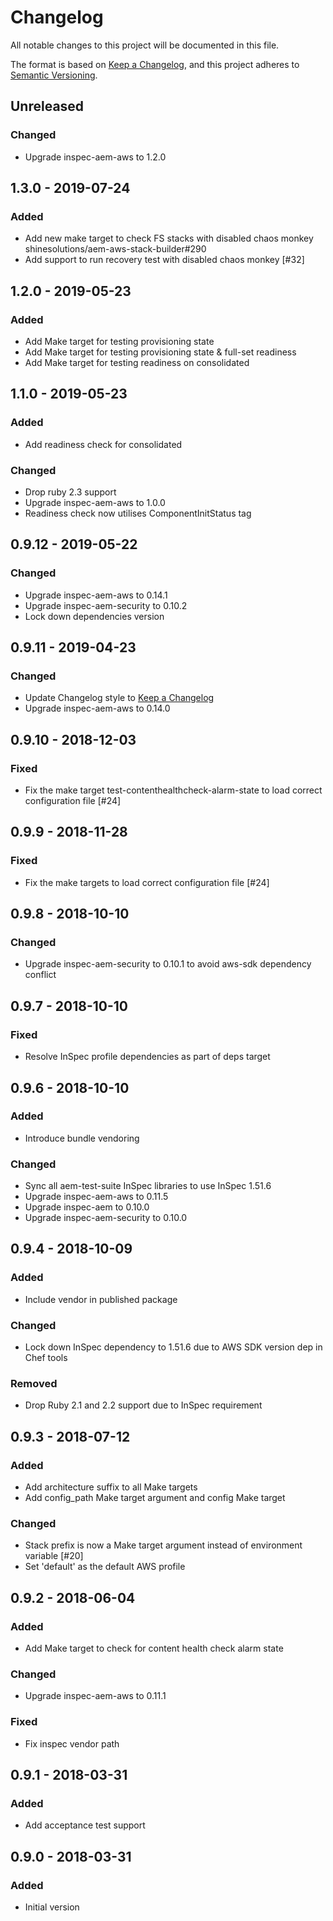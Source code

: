# Changelog

All notable changes to this project will be documented in this file.

The format is based on [Keep a Changelog](https://keepachangelog.com/en/1.0.0/),
and this project adheres to [Semantic Versioning](https://semver.org/spec/v2.0.0.html).

## Unreleased

### Changed
- Upgrade inspec-aem-aws to 1.2.0

## 1.3.0 - 2019-07-24
### Added
- Add new make target to check FS stacks with disabled chaos monkey shinesolutions/aem-aws-stack-builder#290
- Add support to run recovery test with disabled chaos monkey [#32]

## 1.2.0 - 2019-05-23
### Added
- Add Make target for testing provisioning state
- Add Make target for testing provisioning state & full-set readiness
- Add Make target for testing readiness on consolidated

## 1.1.0 - 2019-05-23
### Added
- Add readiness check for consolidated

### Changed
- Drop ruby 2.3 support
- Upgrade inspec-aem-aws to 1.0.0
- Readiness check now utilises ComponentInitStatus tag

## 0.9.12 - 2019-05-22
### Changed
- Upgrade inspec-aem-aws to 0.14.1
- Upgrade inspec-aem-security to 0.10.2
- Lock down dependencies version

## 0.9.11 - 2019-04-23
### Changed
- Update Changelog style to [Keep a Changelog](https://keepachangelog.com/en/1.0.0/)
- Upgrade inspec-aem-aws to 0.14.0

## 0.9.10 - 2018-12-03
### Fixed
- Fix the make target test-contenthealthcheck-alarm-state to load correct configuration file [#24]

## 0.9.9 - 2018-11-28
### Fixed
- Fix the make targets to load correct configuration file [#24]

## 0.9.8 - 2018-10-10
### Changed
- Upgrade inspec-aem-security to 0.10.1 to avoid aws-sdk dependency conflict

## 0.9.7 - 2018-10-10
### Fixed
- Resolve InSpec profile dependencies as part of deps target

## 0.9.6 - 2018-10-10
### Added
- Introduce bundle vendoring

### Changed
- Sync all aem-test-suite InSpec libraries to use InSpec 1.51.6
- Upgrade inspec-aem-aws to 0.11.5
- Upgrade inspec-aem to 0.10.0
- Upgrade inspec-aem-security to 0.10.0

## 0.9.4 - 2018-10-09
### Added
- Include vendor in published package

### Changed
- Lock down InSpec dependency to 1.51.6 due to AWS SDK version dep in Chef tools

### Removed
- Drop Ruby 2.1 and 2.2 support due to InSpec requirement

## 0.9.3 - 2018-07-12
### Added
- Add architecture suffix to all Make targets
- Add config_path Make target argument and config Make target

### Changed
- Stack prefix is now a Make target argument instead of environment variable [#20]
- Set 'default' as the default AWS profile

## 0.9.2 - 2018-06-04
### Added
- Add Make target to check for content health check alarm state

### Changed
- Upgrade inspec-aem-aws to 0.11.1

### Fixed
- Fix inspec vendor path

## 0.9.1 - 2018-03-31
### Added
- Add acceptance test support

## 0.9.0 - 2018-03-31
### Added
- Initial version
